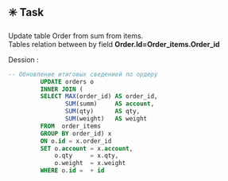 ## ✳️ Task 

Update table Order from sum from items.    
Tables relation between by field **Order.Id=Order_items.Order_id**  

Dession :

```sql
-- Обновление итиговых сведенией по ордеру 
         UPDATE orders o
         INNER JOIN (
         SELECT MAX(order_id) AS order_id, 
                SUM(summ)     AS account, 
                SUM(qty)      AS qty, 
                SUM(weight)   AS weight
         FROM  order_items
         GROUP BY order_id) x 
         ON o.id = x.order_id
         SET o.account = x.account,
             o.qty     = x.qty,
             o.weight  = x.weight
         WHERE o.id =  + id
 ```
